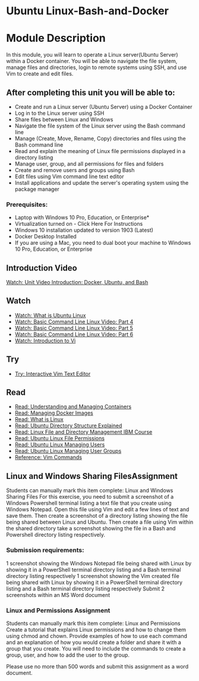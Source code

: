 # Ubuntu Linux-Bash-and-Docker

# Module Description
In this module, you will learn to operate a Linux server(Ubuntu Server) within a Docker container.  You will be able to navigate the file system, manage files and directories, login to remote systems using SSH, and use Vim to create and edit files.    

## After completing this unit you will be able to:
* Create and run a Linux server (Ubuntu Server) using a Docker Container
* Log in to the Linux server using SSH
* Share files between Linux and Windows
* Navigate the file system of the Linux server using the Bash command line
* Manage (Create, Move, Rename, Copy) directories and files using the Bash command line
* Read and explain the meaning of Linux file permissions displayed in a directory listing
* Manage user, group, and all permissions for files and folders
* Create and remove users and groups using Bash 
* Edit files using Vim command line text editor
* Install applications and update the server's operating system using the package manager

### Prerequisites:
* Laptop with Windows 10 Pro, Education, or Enterprise*
* Virtualization turned on - Click Here For Instructions
* Windows 10 installation updated to version 1903 (Latest)
* Docker Desktop Installed
* If you are using a Mac, you need to dual boot your machine to Windows 10 Pro, Education, or Enterprise

## Introduction Video
[Watch: Unit Video Introduction: Docker, Ubuntu, and Bash](https://youtu.be/AM9h2MTlqUE)



## Watch
* [Watch: What is Ubuntu Linux](https://www.youtube.com/watch?v=SDMQxLblarE)
* [Watch: Basic Command Line Linux Video: Part 4](https://www.youtube.com/watch?v=xaqPdtLgmhw)
* [Watch: Basic Command Line Linux Video: Part 5](https://www.youtube.com/watch?v=ih6bbwyfco0)
* [Watch: Basic Command Line Linux Video: Part 6](https://www.youtube.com/watch?v=EtTZwdBHpYs)
* [Watch: Introduction to Vi](https://www.youtube.com/watch?v=CM7UP-un1vc)

## Try
* [Try: Interactive Vim Text Editor](https://www.openvim.com/)
## Read
* [Read: Understanding and Managing Containers](https://www.sumologic.com/insight/docker-containers-management/)
* [Read: Managing Docker Images](https://developer.basespace.illumina.com/docs/content/documentation/native-apps/manage-docker-image#HowtoManageyourDockerImage)
* [Read: What is Linux](https://www.linux.com/what-is-linux/)
* [Read: Ubuntu Directory Structure Explained](https://help.ubuntu.com/community/LinuxFilesystemTreeOverview)
* [Read: Linux File and Directory Management IBM Course](https://developer.ibm.com/tutorials/l-lpic1-103-3/)
* [Read: Ubuntu Linux File Permissions](https://help.ubuntu.com/community/FilePermissions)
* [Read: Ubuntu Linux Managing Users](https://help.ubuntu.com/lts/serverguide/user-management.html)
* [Read: Ubuntu Linux Managing User Groups](https://www.makeuseof.com/tag/ubuntu-linux-add-user-to-group/)
* [Reference: Vim Commands](https://vim.rtorr.com/)

## Linux and Windows Sharing FilesAssignment  
Students can manually mark this item complete: Linux and Windows Sharing Files
For this exercise, you need to submit a screenshot of a Windows Powershell terminal listing a text file that you create using Windows Notepad.  Open this file using Vim and edit a few lines of text and save them.  Then create a screenshot of a directory listing showing the file being shared between Linux and Ubuntu.  Then create a file using Vim within the shared directory take a screenshot showing the file in a Bash and Powershell directory listing respectively.

### Submission requirements:

1 screenshot showing the Windows Notepad file being shared with Linux by showing it in a PowerShell terminal directory listing and a Bash terminal directory listing respectively
1 screenshot showing the Vim created file being shared with Linux by showing it in a PowerShell terminal directory listing and a Bash terminal directory listing respectively
Submit 2 screenshots within an MS Word document

### Linux and Permissions Assignment 

Students can manually mark this item complete: Linux and Permissions
Create a tutorial that explains Linux permissions and how to change them using chmod and chown.  Provide examples of how to use each command and an explanation of how you would create a folder and share it with a group that you create.  You will need to include the commands to create a group, user, and how to add the user to the group.

Please use no more than 500 words and submit this assignment as a word document.
